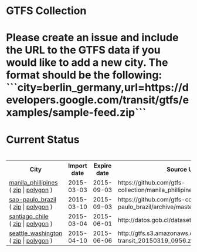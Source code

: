 <h1>GTFS Collection<h1/>
                <p>Please create an issue and include the URL to the GTFS data if you would like to add a new city. The format should be the following: <br>```city=berlin_germany,url=https://developers.google.com/transit/gtfs/examples/sample-feed.zip```<p/>
            <h1>Current Status<h1/>
            <table>
                <tr>
                    <th>City</th>
                    <th>Import date</th>
                    <th>Expire date</th>
                    <th>Source URL</th>
                </tr>
                <tr>
                    <td>
                        <a href='https://github.com/gtfs-collection/manila_phillipines'>manila_phillipines</a><br>(
                        <a href='https://github.com/gtfs-collection/manila_phillipines/archive/master.zip'>zip</a> |
                        <a href='https://github.com/gtfs-collection/overview/blob/master/polygons/manila_phillipines.geojson'>polygon</a> )
                        </td>
                    <td>2015-03-03</td>
                    <td>2015-09-03</td>
                    <td>https://github.com/gtfs-collection/manila_phillipines/archive/master.zip</td>
                <tr/>
                <tr>
                    <td>
                        <a href='https://github.com/gtfs-collection/sao-paulo_brazil'>sao-paulo_brazil</a><br>(
                        <a href='https://github.com/gtfs-collection/sao-paulo_brazil/archive/master.zip'>zip</a> |
                        <a href='https://github.com/gtfs-collection/overview/blob/master/polygons/sao-paulo_brazil.geojson'>polygon</a> )
                        </td>
                    <td>2015-03-10</td>
                    <td>2015-09-03</td>
                    <td>https://github.com/gtfs-collection/sao-paulo_brazil/archive/master.zip</td>
                <tr/>
                <tr>
                    <td>
                        <a href='https://github.com/gtfs-collection/santiago_chile'>santiago_chile</a><br>(
                        <a href='https://github.com/gtfs-collection/santiago_chile/archive/master.zip'>zip</a> |
                        <a href='https://github.com/gtfs-collection/overview/blob/master/polygons/santiago_chile.geojson'>polygon</a> )
                        </td>
                    <td>2015-03-04</td>
                    <td>2015-06-01</td>
                    <td>http://datos.gob.cl/datasets/ver/1587</td>
                <tr/>
                <tr>
                    <td>
                        <a href='https://github.com/gtfs-collection/seattle_washington'>seattle_washington</a><br>(
                        <a href='https://github.com/gtfs-collection/seattle_washington/archive/master.zip'>zip</a> |
                        <a href='https://github.com/gtfs-collection/overview/blob/master/polygons/seattle_washington.geojson'>polygon</a> )
                        </td>
                    <td>2015-04-10</td>
                    <td>2015-06-06</td>
                    <td>http://gtfs.s3.amazonaws.com/sound-transit_20150319_0956.zip</td>
                <tr/></table>